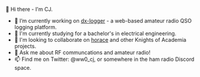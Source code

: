 👋 Hi there - I'm CJ.

- 🔭 I’m currently working on [dx-logger](https://github.com/cjtheham/dx-logger) - a web-based amateur radio QSO logging platform.
- 🌱 I'm currently studying for a bachelor's in electrical engineering.
- 🤔 I'm looking to collaborate on [horace](https://github.com/knights-of-academia/horace) and other Knights of Academia projects.
- 💬 Ask me about RF communcations and amateur radio!
- 📫 Find me on Twitter: @ww0_cj, or somewhere in the ham radio Discord space.


<!--
**cjtheham/cjtheham** is a ✨ _special_ ✨ repository because its `README.md` (this file) appears on your GitHub profile.

Here are some ideas to get you started:

- 🔭 I’m currently working on ...
- 🌱 I’m currently learning ...
- 👯 I’m looking to collaborate on ...
- 🤔 I’m looking for help with ...
- 💬 Ask me about ...
- 📫 How to reach me: ...
- 😄 Pronouns: ...
- ⚡ Fun fact: ...
-->
